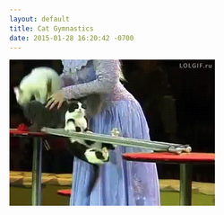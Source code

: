 ```yaml
---
layout: default
title: Cat Gymnastics
date: 2015-01-28 16:20:42 -0700
---
```


![gymnastics.gif](https://github.com/33b5e5/33b5e5.github.io/raw/master/_images/gymnastics.gif)
